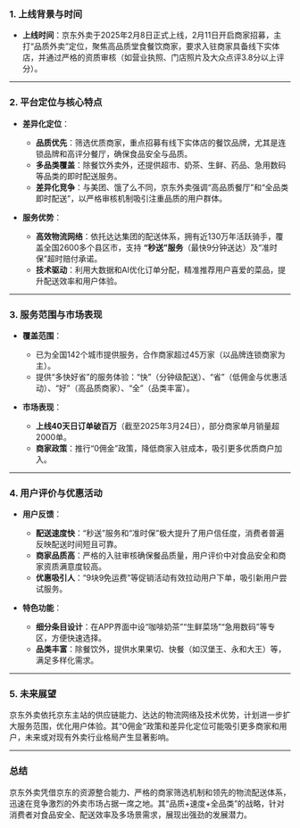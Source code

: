 

### **1. 上线背景与时间**
- **上线时间**：京东外卖于2025年2月8日正式上线，2月11日开启商家招募，主打“品质外卖”定位，聚焦高品质堂食餐饮商家，要求入驻商家具备线下实体店，并通过严格的资质审核（如营业执照、门店照片及大众点评3.8分以上评分）。

---

### **2. 平台定位与核心特点**
- **差异化定位**：
  - **品质优先**：筛选优质商家，重点招募有线下实体店的餐饮品牌，尤其是连锁品牌和高评分餐厅，确保食品安全与品质。
  - **多品类覆盖**：除餐饮外卖外，还提供超市、奶茶、生鲜、药品、急用数码等品类的即时配送服务。
  - **差异化竞争**：与美团、饿了么不同，京东外卖强调“高品质餐厅”和“全品类即时配送”，以严格审核机制吸引注重品质的用户群体。

- **服务优势**：
  - **高效物流网络**：依托达达集团的配送体系，拥有近130万年活跃骑手，覆盖全国2600多个县区市，支持 **“秒送”服务**（最快9分钟送达）及“准时保”超时赔付承诺。
  - **技术驱动**：利用大数据和AI优化订单分配，精准推荐用户喜爱的菜品，提升配送效率和用户体验。

---

### **3. 服务范围与市场表现**
- **覆盖范围**：
  - 已为全国142个城市提供服务，合作商家超过45万家（以品牌连锁商家为主）。
  - 提供“多快好省”的服务体验：“快”（分钟级配送）、“省”（低佣金与优惠活动）、“好”（高品质商家）、“全”（品类丰富）。

- **市场表现**：
  - **上线40天日订单破百万**（截至2025年3月24日），部分商家单月销量超2000单。
  - **商家政策**：推行“0佣金”政策，降低商家入驻成本，吸引更多优质商户加入。

---

### **4. 用户评价与优惠活动**
- **用户反馈**：
  - **配送速度快**：“秒送”服务和“准时保”极大提升了用户信任度，消费者普遍反映配送时间短且可靠。
  - **商家品质高**：严格的入驻审核确保餐品质量，用户评价中对食品安全和商家资质满意度较高。
  - **优惠吸引人**：“9块9免运费”等促销活动有效拉动用户下单，吸引新用户尝试服务。

- **特色功能**：
  - **细分条目设计**：在APP界面中设“咖啡奶茶”“生鲜菜场”“急用数码”等专区，方便快速选择。
  - **品类丰富**：除餐饮外，提供水果果切、快餐（如汉堡王、永和大王）等，满足多样化需求。

---

### **5. 未来展望**
京东外卖依托京东主站的供应链能力、达达的物流网络及技术优势，计划进一步扩大服务范围，优化用户体验。其“0佣金”政策和差异化定位可能吸引更多商家和用户，未来或对现有外卖行业格局产生显著影响。

---

### **总结**
京东外卖凭借京东的资源整合能力、严格的商家筛选机制和领先的物流配送体系，迅速在竞争激烈的外卖市场占据一席之地。其“品质+速度+全品类”的战略，针对消费者对食品安全、配送效率及多场景需求，展现出强劲的发展潜力。